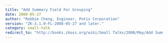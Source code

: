 ```yaml
---
title: "Add Summary Field For Grouping"
date: 2008-05-27
author: "Robbie Cheng, Engineer, Potix Corporation"
version: "ZK-3.1.0-FL-2008-05-27 and later."
category: small-talk
redirect_to: "http://books.zkoss.org/wiki/Small Talks/2008/May/Add Summary Field For Grouping"
---
```

